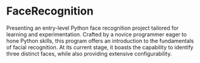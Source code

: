# FaceRecognition
 Presenting an entry-level Python face recognition project tailored for learning and experimentation. Crafted by a novice programmer eager to hone Python skills, this program offers an introduction to the fundamentals of facial recognition. At its current stage, it boasts the capability to identify three distinct faces, while also providing extensive configurability.
